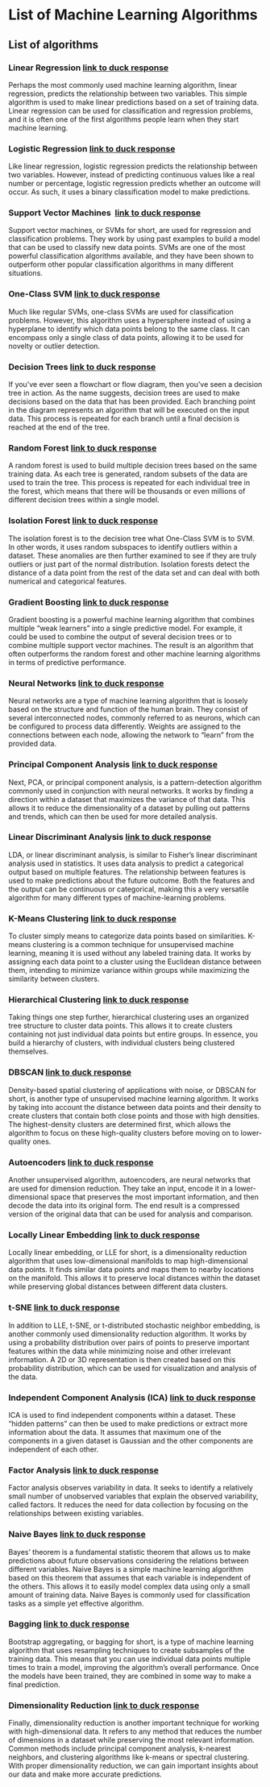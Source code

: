 



# List of Machine Learning Algorithms

## List of algorithms

### Linear Regression [link to duck response](linear_regression.md)


Perhaps the most commonly used machine learning algorithm, linear regression, predicts the relationship between two variables. This simple algorithm is used to make linear predictions based on a set of training data. Linear regression can be used for classification and regression problems, and it is often one of the first algorithms people learn when they start machine learning.

### Logistic Regression [link to duck response](logistic_regression.md)


Like linear regression, logistic regression predicts the relationship between two variables. However, instead of predicting continuous values like a real number or percentage, logistic regression predicts whether an outcome will occur. As such, it uses a binary classification model to make predictions.

### Support Vector Machines  [link to duck response](support_vector_machines .md)


Support vector machines, or SVMs for short, are used for regression and classification problems. They work by using past examples to build a model that can be used to classify new data points. SVMs are one of the most powerful classification algorithms available, and they have been shown to outperform other popular classification algorithms in many different situations.

### One-Class SVM [link to duck response](one-class_svm.md)


Much like regular SVMs, one-class SVMs are used for classification problems. However, this algorithm uses a hypersphere instead of using a hyperplane to identify which data points belong to the same class. It can encompass only a single class of data points, allowing it to be used for novelty or outlier detection.

### Decision Trees [link to duck response](decision_trees.md)


If you’ve ever seen a flowchart or flow diagram, then you’ve seen a decision tree in action. As the name suggests, decision trees are used to make decisions based on the data that has been provided. Each branching point in the diagram represents an algorithm that will be executed on the input data. This process is repeated for each branch until a final decision is reached at the end of the tree.

### Random Forest [link to duck response](random_forest.md)


A random forest is used to build multiple decision trees based on the same training data. As each tree is generated, random subsets of the data are used to train the tree. This process is repeated for each individual tree in the forest, which means that there will be thousands or even millions of different decision trees within a single model.

### Isolation Forest [link to duck response](isolation_forest.md)


The isolation forest is to the decision tree what One-Class SVM is to SVM. In other words, it uses random subspaces to identify outliers within a dataset. These anomalies are then further examined to see if they are truly outliers or just part of the normal distribution. Isolation forests detect the distance of a data point from the rest of the data set and can deal with both numerical and categorical features.

### Gradient Boosting [link to duck response](gradient_boosting.md)


Gradient boosting is a powerful machine learning algorithm that combines multiple “weak learners” into a single predictive model. For example, it could be used to combine the output of several decision trees or to combine multiple support vector machines. The result is an algorithm that often outperforms the random forest and other machine learning algorithms in terms of predictive performance.

### Neural Networks [link to duck response](neural_networks.md)


Neural networks are a type of machine learning algorithm that is loosely based on the structure and function of the human brain. They consist of several interconnected nodes, commonly referred to as neurons, which can be configured to process data differently. Weights are assigned to the connections between each node, allowing the network to “learn” from the provided data.

### Principal Component Analysis [link to duck response](principal_component_analysis.md)


Next, PCA, or principal component analysis, is a pattern-detection algorithm commonly used in conjunction with neural networks. It works by finding a direction within a dataset that maximizes the variance of that data. This allows it to reduce the dimensionality of a dataset by pulling out patterns and trends, which can then be used for more detailed analysis.

### Linear Discriminant Analysis [link to duck response](linear_discriminant_analysis.md)


LDA, or linear discriminant analysis, is similar to Fisher’s linear discriminant analysis used in statistics. It uses data analysis to predict a categorical output based on multiple features. The relationship between features is used to make predictions about the future outcome. Both the features and the output can be continuous or categorical, making this a very versatile algorithm for many different types of machine-learning problems.

### K-Means Clustering [link to duck response](k-means_clustering.md)


To cluster simply means to categorize data points based on similarities. K-means clustering is a common technique for unsupervised machine learning, meaning it is used without any labeled training data. It works by assigning each data point to a cluster using the Euclidean distance between them, intending to minimize variance within groups while maximizing the similarity between clusters.

### Hierarchical Clustering [link to duck response](hierarchical_clustering.md)


Taking things one step further, hierarchical clustering uses an organized tree structure to cluster data points. This allows it to create clusters containing not just individual data points but entire groups. In essence, you build a hierarchy of clusters, with individual clusters being clustered themselves.

### DBSCAN [link to duck response](dbscan.md)


Density-based spatial clustering of applications with noise, or DBSCAN for short, is another type of unsupervised machine learning algorithm. It works by taking into account the distance between data points and their density to create clusters that contain both close points and those with high densities. The highest-density clusters are determined first, which allows the algorithm to focus on these high-quality clusters before moving on to lower-quality ones.

### Autoencoders [link to duck response](autoencoders.md)


Another unsupervised algorithm, autoencoders, are neural networks that are used for dimension reduction. They take an input, encode it in a lower-dimensional space that preserves the most important information, and then decode the data into its original form. The end result is a compressed version of the original data that can be used for analysis and comparison.

### Locally Linear Embedding [link to duck response](locally_linear_embedding.md)


Locally linear embedding, or LLE for short, is a dimensionality reduction algorithm that uses low-dimensional manifolds to map high-dimensional data points. It finds similar data points and maps them to nearby locations on the manifold. This allows it to preserve local distances within the dataset while preserving global distances between different data clusters.

### t-SNE [link to duck response](t-sne.md)


In addition to LLE, t-SNE, or t-distributed stochastic neighbor embedding, is another commonly used dimensionality reduction algorithm. It works by using a probability distribution over pairs of points to preserve important features within the data while minimizing noise and other irrelevant information. A 2D or 3D representation is then created based on this probability distribution, which can be used for visualization and analysis of the data.

### Independent Component Analysis (ICA) [link to duck response](independent_component_analysis_(ica).md)


ICA is used to find independent components within a dataset. These “hidden patterns” can then be used to make predictions or extract more information about the data. It assumes that maximum one of the components in a given dataset is Gaussian and the other components are independent of each other.

### Factor Analysis [link to duck response](factor_analysis.md)


Factor analysis observes variability in data. It seeks to identify a relatively small number of unobserved variables that explain the observed variability, called factors. It reduces the need for data collection by focusing on the relationships between existing variables.

### Naive Bayes [link to duck response](naive_bayes.md)


Bayes’ theorem is a fundamental statistic theorem that allows us to make predictions about future observations considering the relations between different variables. Naive Bayes is a simple machine learning algorithm based on this theorem that assumes that each variable is independent of the others. This allows it to easily model complex data using only a small amount of training data. Naive Bayes is commonly used for classification tasks as a simple yet effective algorithm.

### Bagging [link to duck response](bagging.md)


Bootstrap aggregating, or bagging for short, is a type of machine learning algorithm that uses resampling techniques to create subsamples of the training data. This means that you can use individual data points multiple times to train a model, improving the algorithm’s overall performance. Once the models have been trained, they are combined in some way to make a final prediction.

### Dimensionality Reduction [link to duck response](dimensionality_reduction.md)


Finally, dimensionality reduction is another important technique for working with high-dimensional data. It refers to any method that reduces the number of dimensions in a dataset while preserving the most relevant information. Common methods include principal component analysis, k-nearest neighbors, and clustering algorithms like k-means or spectral clustering. With proper dimensionality reduction, we can gain important insights about our data and make more accurate predictions.
